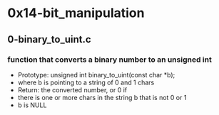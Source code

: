 # 0x14-bit_manipulation

## 0-binary_to_uint.c
### function that converts a binary number to an unsigned int
- Prototype: unsigned int binary_to_uint(const char *b);
- where b is pointing to a string of 0 and 1 chars
- Return: the converted number, or 0 if
- there is one or more chars in the string b that is not 0 or 1
- b is NULL
